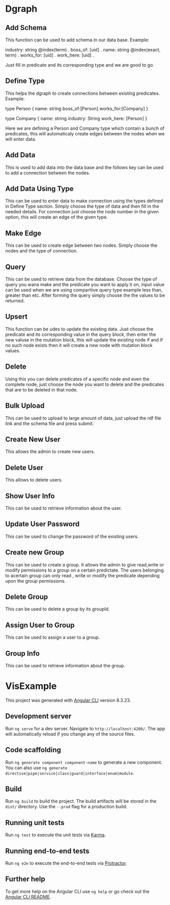 # Dgraph
## Add Schema
This function can be used to add schema in our data base. Example:

industry: string @index(term) .
boss_of: [uid] .
name: string @index(exact, term) .
works_for: [uid] .
work_here: [uid] .

Just fill in predicate and its corresponding type and we are good to go.

## Define Type
This helps the dgraph to create connections between existing predicates. Example:

type Person {
    name: string
    boss_of:[Person]
    works_for:[Company]
}

type Company {
    name: string
    industry: String
    work_here: [Person]
}

Here we are defining a Person and Company type which contain a bunch of predicates, this will automaticaly create edges between the nodes when we will enter data.

## Add Data

This is used to add data into the data base and the follows key can be used to add a connection between the nodes.

## Add Data Using Type

This can be used to enter data to make connection using the types defined in Define Type section.
Simply choose the type of data and then fill in the needed details. For connection just choose the node number in the given option, this will create an edge of the given type.

## Make Edge

This can be used to create edge between two nodes. Simply choose the nodes and the type of connection.

## Query

This can be used to retrieve data from the database.
Choose the type of query you wana make and the predicate you want to apply it on, input value can be used when we are using comparitive query type example less than, greater than etc.
After forming the query simply choose the the values to be returned.

## Upsert 

This function can be udes to update the existing data. Just choose the predicate and its corresponding value in the query block, then enter the new valuse in the mutation block, this will update the existing node if and if no such node exists then it will create a new node with mutation block values.

## Delete

Using this you can delete predicates of a specific node and even the complete node, just choose the node you want to delete and the predicates that are to be deleted in that node.

## Bulk Upload

This can be used to upload to large amount of data, just upload the rdf file link and the schema file and press submit.

## Create New User

This allows the admin to create new users.

## Delete User

This allows to delete users.

## Show User Info

This can be used to retrieve information about the user.

## Update User Password

This can be used to change the password of the existing users.

## Create new Group

This can be used to create a group. It allows the admin to give read,write or modify permissions to a group on a certain predictate. The users belonging to acertain group can only read , write or modify the predicate depending upon the group permissions.

## Delete Group

This can be used to delete a group by its groupId.

## Assign User to Group

This can be used to assign a user to a group.

## Group Info

This can be used to retrieve information about the group.

# VisExample

This project was generated with [Angular CLI](https://github.com/angular/angular-cli) version 8.3.23.

## Development server

Run `ng serve` for a dev server. Navigate to `http://localhost:4200/`. The app will automatically reload if you change any of the source files.

## Code scaffolding

Run `ng generate component component-name` to generate a new component. You can also use `ng generate directive|pipe|service|class|guard|interface|enum|module`.

## Build

Run `ng build` to build the project. The build artifacts will be stored in the `dist/` directory. Use the `--prod` flag for a production build.

## Running unit tests

Run `ng test` to execute the unit tests via [Karma](https://karma-runner.github.io).

## Running end-to-end tests

Run `ng e2e` to execute the end-to-end tests via [Protractor](http://www.protractortest.org/).

## Further help

To get more help on the Angular CLI use `ng help` or go check out the [Angular CLI README](https://github.com/angular/angular-cli/blob/master/README.md).
